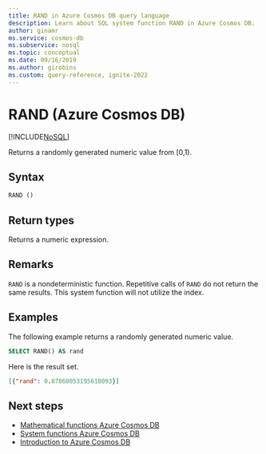 ```yaml
---
title: RAND in Azure Cosmos DB query language
description: Learn about SQL system function RAND in Azure Cosmos DB.
author: ginamr
ms.service: cosmos-db
ms.subservice: nosql
ms.topic: conceptual
ms.date: 09/16/2019
ms.author: girobins
ms.custom: query-reference, ignite-2022
---
```

# RAND (Azure Cosmos DB)
[!INCLUDE[NoSQL](../../includes/appliesto-nosql.md)]

 Returns a randomly generated numeric value from [0,1).
 
## Syntax
  
```sql
RAND ()  
```  

## Return types

  Returns a numeric expression.

## Remarks

  `RAND` is a nondeterministic function. Repetitive calls of `RAND` do not return the same results. This system function will not utilize the index.


## Examples
  
  The following example returns a randomly generated numeric value.
  
```sql
SELECT RAND() AS rand 
```  
  
 Here is the result set.  
  
```json
[{"rand": 0.87860053195618093}]  
``` 

## Next steps

- [Mathematical functions Azure Cosmos DB](system-functions.yml)
- [System functions Azure Cosmos DB](system-functions.md)
- [Introduction to Azure Cosmos DB](../../introduction.md)

